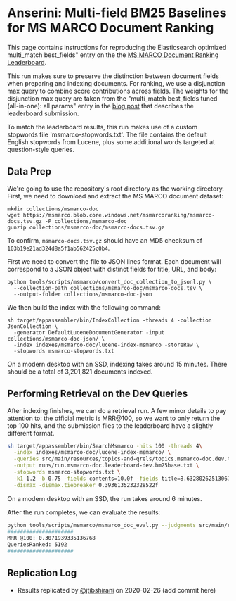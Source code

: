 # Anserini: Multi-field BM25 Baselines for MS MARCO Document Ranking

This page contains instructions for reproducing the Elasticsearch optimized
multi_match best_fields" entry on the the [MS MARCO Document Ranking Leaderboard](https://microsoft.github.io/MSMARCO-Document-Ranking-Submissions/leaderboard/).

This run makes sure to preserve the distinction between document fields when
preparing and indexing documents. For ranking, we use a disjunction max query to
combine score contributions across fields. The weights for the disjunction max
query are taken from the "multi_match best_fields tuned (all-in-one): all
params" entry in the [blog post](https://www.elastic.co/blog/improving-search-relevance-with-data-driven-query-optimization)
that describes the leaderboard submission.

To match the leaderboard results, this run makes use of a custom stopwords file
'msmarco-stopwords.txt'. The file contains the default English stopwords from
Lucene, plus some additional words targeted at question-style queries.

## Data Prep

We're going to use the repository's root directory as the working directory.
First, we need to download and extract the MS MARCO document dataset:

```
mkdir collections/msmarco-doc
wget https://msmarco.blob.core.windows.net/msmarcoranking/msmarco-docs.tsv.gz -P collections/msmarco-doc
gunzip collections/msmarco-doc/msmarco-docs.tsv.gz
```

To confirm, `msmarco-docs.tsv.gz` should have an MD5 checksum of `103b19e21ad324d8a5f1ab562425c0b4`.

First we need to convert the file to JSON lines format. Each document will
correspond to a JSON object with distinct fields for title, URL, and body:

```
python tools/scripts/msmarco/convert_doc_collection_to_jsonl.py \
  --collection-path collections/msmarco-doc/msmarco-docs.tsv \
  --output-folder collections/msmarco-doc-json
```

We then build the index with the following command:

```
sh target/appassembler/bin/IndexCollection -threads 4 -collection JsonCollection \
  -generator DefaultLuceneDocumentGenerator -input collections/msmarco-doc-json/ \
  -index indexes/msmarco-doc/lucene-index-msmarco -storeRaw \
  -stopwords msmarco-stopwords.txt
```

On a modern desktop with an SSD, indexing takes around 15 minutes.
There should be a total of 3,201,821 documents indexed.

## Performing Retrieval on the Dev Queries

After indexing finishes, we can do a retrieval run. A few minor details to pay
attention to: the official metric is MRR@100, so we want to only return the top
100 hits, and the submission files to the leaderboard have a slightly different
format.

```bash
sh target/appassembler/bin/SearchMsmarco -hits 100 -threads 4\
  -index indexes/msmarco-doc/lucene-index-msmarco/ \
  -queries src/main/resources/topics-and-qrels/topics.msmarco-doc.dev.txt \
  -output runs/run.msmarco-doc.leaderboard-dev.bm25base.txt \
  -stopwords msmarco-stopwords.txt \
  -k1 1.2 -b 0.75 -fields contents=10.0f -fields title=8.63280262513067f \
  -dismax -dismax.tiebreaker 0.3936135232328522f
```

On a modern desktop with an SSD, the run takes around 6 minutes.

After the run completes, we can evaluate the results:

```bash
python tools/scripts/msmarco/msmarco_doc_eval.py --judgments src/main/resources/topics-and-qrels/qrels.msmarco-doc.dev.txt --run runs/run.msmarco-doc.leaderboard-dev.bm25base.txt
#####################
MRR @100: 0.3071939335136768
QueriesRanked: 5192
#####################
```

## Replication Log

+ Results replicated by [@jtibshirani](https://github.com/jtibshirani) on 2020-02-26 (add commit here)
